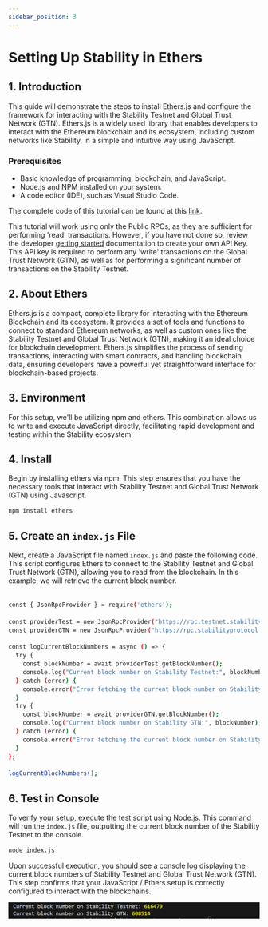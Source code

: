 ```yaml
---
sidebar_position: 3
---
```


# Setting Up Stability in Ethers

## 1. Introduction

This guide will demonstrate the steps to install Ethers.js and configure the framework for interacting with the Stability Testnet and Global Trust Network (GTN). Ethers.js is a widely used library that enables developers to interact with the Ethereum blockchain and its ecosystem, including custom networks like Stability, in a simple and intuitive way using JavaScript.

### Prerequisites

- Basic knowledge of programming, blockchain, and JavaScript.
- Node.js and NPM installed on your system.
- A code editor (IDE), such as Visual Studio Code.

The complete code of this tutorial can be found at this [link](https://github.com/stabilityprotocol/tutorials/tree/main/setup-ethers-environment).

This tutorial will work using only the Public RPCs, as they are sufficient for performing 'read' transactions. However, if you have not done so, review the developer [getting started](../../getting_started.md) documentation to create your own API Key. This API key is required to perform any 'write' transactions on the Global Trust Network (GTN), as well as for performing a significant number of transactions on the Stability Testnet.

## 2. About Ethers

Ethers.js is a compact, complete library for interacting with the Ethereum Blockchain and its ecosystem. It provides a set of tools and functions to connect to standard Ethereum networks, as well as custom ones like the Stability Testnet and Global Trust Network (GTN), making it an ideal choice for blockchain development. Ethers.js simplifies the process of sending transactions, interacting with smart contracts, and handling blockchain data, ensuring developers have a powerful yet straightforward interface for blockchain-based projects.

## 3. Environment

For this setup, we'll be utilizing npm and ethers. This combination allows us to write and execute JavaScript directly, facilitating rapid development and testing within the Stability ecosystem.

## 4. Install

Begin by installing ethers via npm. This step ensures that you have the necessary tools that interact with Stability Testnet and Global Trust Network (GTN) using Javascript.

```bash
npm install ethers
```

## 5. Create an `index.js` File

Next, create a JavaScript file named `index.js` and paste the following code. This script configures Ethers to connect to the Stability Testnet and Global Trust Network (GTN), allowing you to read from the blockchain. In this example, we will retrieve the current block number.

```bash

const { JsonRpcProvider } = require('ethers');

const providerTest = new JsonRpcProvider("https://rpc.testnet.stabilityprotocol.com");
const providerGTN = new JsonRpcProvider("https://rpc.stabilityprotocol.com");

const logCurrentBlockNumbers = async () => {
  try {
    const blockNumber = await providerTest.getBlockNumber();
    console.log("Current block number on Stability Testnet:", blockNumber);
  } catch (error) {
    console.error("Error fetching the current block number on Stability Testnet:", error);
  }
  try {
    const blockNumber = await providerGTN.getBlockNumber();
    console.log("Current block number on Stability GTN:", blockNumber);
  } catch (error) {
    console.error("Error fetching the current block number on Stability GTN:", error);
  }
};

logCurrentBlockNumbers();
```

## 6. Test in Console

To verify your setup, execute the test script using Node.js. This command will run the `index.js` file, outputting the current block number of the Stability Testnet to the console.

```bash
node index.js
```

Upon successful execution, you should see a console log displaying the current block numbers of Stability Testnet and Global Trust Network (GTN). This step confirms that your JavaScript / Ethers setup is correctly configured to interact with the blockchains.

![Console Return of Block Number](../../../../static/img/ethersblocknumbers.png)

